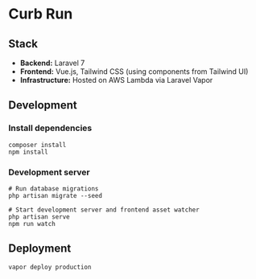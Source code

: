 # Curb Run

## Stack

* **Backend:** Laravel 7
* **Frontend:** Vue.js, Tailwind CSS (using components from Tailwind UI)
* **Infrastructure:** Hosted on AWS Lambda via Laravel Vapor

## Development

### Install dependencies
```
composer install
npm install
```

### Development server
```
# Run database migrations
php artisan migrate --seed

# Start development server and frontend asset watcher
php artisan serve
npm run watch
```

## Deployment

```
vapor deploy production
```
